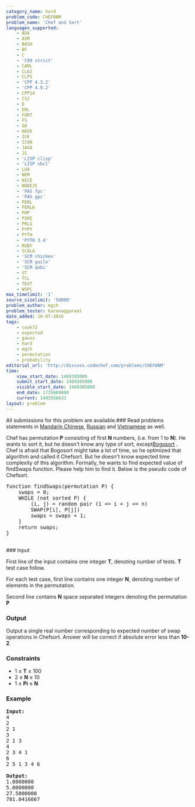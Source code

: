 ```yaml
---
category_name: hard
problem_code: CHEFONM
problem_name: 'Chef and Sort'
languages_supported:
    - ADA
    - ASM
    - BASH
    - BF
    - C
    - 'C99 strict'
    - CAML
    - CLOJ
    - CLPS
    - 'CPP 4.3.2'
    - 'CPP 4.9.2'
    - CPP14
    - CS2
    - D
    - ERL
    - FORT
    - FS
    - GO
    - HASK
    - ICK
    - ICON
    - JAVA
    - JS
    - 'LISP clisp'
    - 'LISP sbcl'
    - LUA
    - NEM
    - NICE
    - NODEJS
    - 'PAS fpc'
    - 'PAS gpc'
    - PERL
    - PERL6
    - PHP
    - PIKE
    - PRLG
    - PYPY
    - PYTH
    - 'PYTH 3.4'
    - RUBY
    - SCALA
    - 'SCM chicken'
    - 'SCM guile'
    - 'SCM qobi'
    - ST
    - TCL
    - TEXT
    - WSPC
max_timelimit: '1'
source_sizelimit: '50000'
problem_author: mgch
problem_tester: karanaggarwal
date_added: 10-07-2016
tags:
    - cook72
    - expected
    - gauss
    - hard
    - mgch
    - permutation
    - probability
editorial_url: 'http://discuss.codechef.com/problems/CHEFONM'
time:
    view_start_date: 1469385000
    submit_start_date: 1469385000
    visible_start_date: 1469385000
    end_date: 1735669800
    current: 1493556633
layout: problem
---
```

All submissions for this problem are available.###  Read problems statements in [Mandarin Chinese](http://www.codechef.com/download/translated/COOK72/mandarin/CHEFONM.pdf), [Russian](http://www.codechef.com/download/translated/COOK72/russian/CHEFONM.pdf) and [Vietnamese](http://www.codechef.com/download/translated/COOK72/vietnamese/CHEFONM.pdf) as well.

Chef has permutation **P** consisting of first **N** numbers, (i.e. from 1 to **N**). He wants to sort it, but he doesn't know any type of sort, except[Bogosort](https://en.wikipedia.org/wiki/Bogosort) . Chef is afraid that Bogosort might take a lot of time, so he optimized that algorithm and called it Chefsort. But he doesn't know expected time complexity of this algorithm. Formally, he wants to find expected value of findSwaps function. Please help him to find it. Below is the pseudo code of Chefsort.


<pre>
function findSwaps(permutation P) {
	swaps = 0;
	WHILE (not sorted P) {
		(i, j) = random pair (1 <= i < j <= n)
		SWAP(P[i], P[j])
		swaps = swaps + 1;
	}
	return swaps;
}

</pre>### Input

First line of the input contains one integer **T**, denoting number of tests. **T** test case follow.

For each test case, first line contains one integer **N**, denoting number of elements in the permutation.

Second line contains **N** space separated integers denoting the permutation **P**

### Output

Output a single real number corresponding to expected number of swap operations in Chefsort. Answer will be correct if absolute error less than **10-2**.

### Constraints

- 1 ≤ **T** ≤ 100
- 2 ≤ **N** ≤ 10
- 1 ≤ **Pi** ≤ **N**

### Example

<pre><b>Input:</b>
4
2
2 1
3
2 1 3
4
2 3 4 1
6
2 5 1 3 4 6

<b>Output:</b>
1.0000000
5.0000000
27.5000000
781.0416667

</pre>